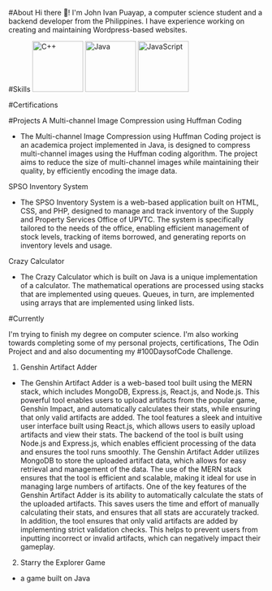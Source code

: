 #About
  Hi there 👋! I'm John Ivan Puayap, a computer science student and a backend developer from the Philippines. 
  I have experience working on creating and maintaining Wordpress-based websites.

#Skills
<img src="https://user-images.githubusercontent.com/82251402/152732014-ebeee432-6190-4f69-bef7-a054be691b9f.png" width="100" height="100" title="C++">
<img src="https://user-images.githubusercontent.com/82251402/208086472-e7ed5a35-d756-4540-98b9-1f6c29c67260.png" width="100" height="100" title="Java">
<img src="https://user-images.githubusercontent.com/82251402/152732326-9b7ba73e-8436-48eb-b2c3-687b366a50a5.png" width="100" height="100" title="JavaScript">

#Certifications



#Projects
A Multi-channel Image Compression using Huffman Coding
  - The Multi-channel Image Compression using Huffman Coding project is an academica project implemented in Java, is designed to compress multi-channel images using the Huffman coding algorithm. 
    The project aims to reduce the size of multi-channel images while maintaining their quality, by efficiently encoding the image data.

SPSO Inventory System
  - The SPSO Inventory System is a web-based application built on HTML, CSS, and PHP, designed to manage and track inventory of the Supply and Property Services Office of UPVTC.
    The system is specifically tailored to the needs of the office, enabling efficient management of stock levels, tracking of items borrowed, and generating reports on inventory levels and usage.

Crazy Calculator
  - The Crazy Calculator which is built on Java is a unique implementation of a calculator.
    The mathematical operations are processed using stacks that are implemented using queues. Queues, in turn, are implemented using arrays that are implemented using linked lists.

#Currently

I'm trying to finish my degree on computer science. I'm also working towards completing some of my personal projects, certifications, The Odin Project and and also documenting my #100DaysofCode Challenge.

1. Genshin Artifact Adder
  - The Genshin Artifact Adder is a web-based tool built using the MERN stack, which includes MongoDB, Express.js, React.js, and Node.js. This powerful tool enables users to upload artifacts from the popular game, Genshin Impact, and automatically calculates their stats, while ensuring that only valid artifacts are added.
    The tool features a sleek and intuitive user interface built using React.js, which allows users to easily upload artifacts and view their stats. The backend of the tool is built using Node.js and Express.js, which enables efficient processing of the data and ensures the tool runs smoothly.
    The Genshin Artifact Adder utilizes MongoDB to store the uploaded artifact data, which allows for easy retrieval and management of the data. The use of the MERN stack ensures that the tool is efficient and scalable, making it ideal for use in managing large numbers of artifacts.
    One of the key features of the Genshin Artifact Adder is its ability to automatically calculate the stats of the uploaded artifacts. This saves users the time and effort of manually calculating their stats, and ensures that all stats are accurately tracked.
    In addition, the tool ensures that only valid artifacts are added by implementing strict validation checks. This helps to prevent users from inputting incorrect or invalid artifacts, which can negatively impact their gameplay.

2. Starry the Explorer Game
  - a game built on Java
